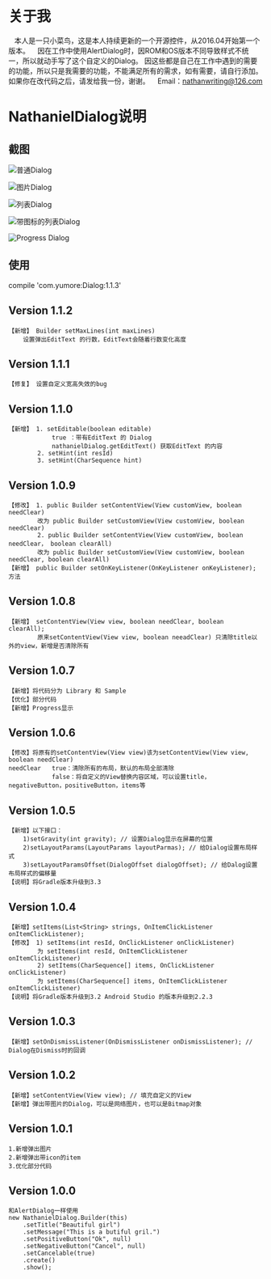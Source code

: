 # 关于我 #
    本人是一只小菜鸟，这是本人持续更新的一个开源控件，从2016.04开始第一个版本。
    因在工作中使用AlertDialog时，因ROM和OS版本不同导致样式不统一，所以就动手写了这个自定义的Dialog。
    因这些都是自己在工作中遇到的需要的功能，所以只是我需要的功能，不能满足所有的需求，如有需要，请自行添加。
    如果你在改代码之后，请发给我一份，谢谢。
    Email：nathanwriting@126.com

# NathanielDialog说明

## 截图 ##
![普通Dialog](screenshot/normal.png)

![图片Dialog](screenshot/image.png)

![列表Dialog](screenshot/string-list.png)

![带图标的列表Dialog](screenshot/icon-string-list.png)

![Progress Dialog](screenshot/loading-progress.png)

## 使用 ##
compile 'com.yumore:Dialog:1.1.3'

## Version 1.1.2 ##
    【新增】 Builder setMaxLines(int maxLines)
        设置弹出EditText 的行数，EditText会随着行数变化高度

## Version 1.1.1 ##
    【修复】 设置自定义宽高失效的bug 

## Version 1.1.0 ##
    【新增】 1. setEditable(boolean editable) 
                true ：带有EditText 的 Dialog
                nathanielDialog.getEditText() 获取EditText 的内容
            2. setHint(int resId)
            3. setHint(CharSequence hint) 

## Version 1.0.9 ##
    【修改】 1. public Builder setContentView(View customView, boolean needClear)
            改为 public Builder setCustomView(View customView, boolean needClear)
            2. public Builder setContentView(View customView, boolean needClear， boolean clearAll)
            改为 public Builder setCustomView(View customView, boolean needClear, boolean clearAll)
    【新增】 public Builder setOnKeyListener(OnKeyListener onKeyListener); 方法

## Version 1.0.8 ##
    【新增】 setContentView(View view, boolean needClear, boolean clearAll);
            原来setContentView(View view, boolean neeadClear) 只清除title以外的view，新增是否清除所有

## Version 1.0.7 ##
    【新增】将代码分为 Library 和 Sample
    【优化】部分代码
    【新增】Progress显示

## Version 1.0.6 ##
    【修改】将原有的setContentView(View view)该为setContentView(View view, boolean needClear)
    needClear   true：清除所有的布局，默认的布局全部清除
                false：将自定义的View替换内容区域，可以设置title，negativeButton，positiveButton，items等

## Version 1.0.5 ##
    【新增】以下接口：
        1)setGravity(int gravity); // 设置Dialog显示在屏幕的位置
        2)setLayoutParams(LayoutParams layoutParmas); // 给Dialog设置布局样式
        3)setLayoutParamsOffset(DialogOffset dialogOffset); // 给Dalog设置布局样式的偏移量
    【说明】将Gradle版本升级到3.3

## Version 1.0.4 ##
    【新增】setItems(List<String> strings, OnItemClickListener onItemClickListener);
    【修改】 1) setItems(int resId, OnClickListener onClickListener)
            为 setItems(int resId, OnItemClickListener onItemClickListener)
            2) setItems(CharSequence[] items, OnClickListener onClickListener)
            为 setItems(CharSequence[] items, OnItemClickListener onItemClickListener)
    【说明】将Gradle版本升级到3.2 Android Studio 的版本升级到2.2.3

## Version 1.0.3 ##
    【新增】setOnDismissListener(OnDismissListener onDismissListener); // Dialog在Dismiss时的回调

## Version 1.0.2 ##
    【新增】setContentView(View view); // 填充自定义的View
    【新增】弹出带图片的Dialog，可以是网络图片，也可以是Bitmap对象

## Version 1.0.1 ##
    1.新增弹出图片
    2.新增弹出带icon的item
    3.优化部分代码

## Version 1.0.0
    和AlertDialog一样使用
    new NathanielDialog.Builder(this)
        .setTitle("Beautiful girl")
        .setMessage("This is a butiful gril.")
        .setPositiveButton("Ok", null)
        .setNegativeButton("Cancel", null)
        .setCancelable(true)
        .create()
        .show();
